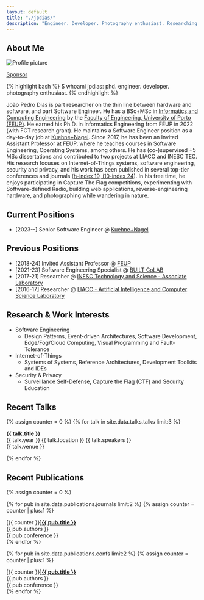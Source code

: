 ```yaml
---
layout: default
title: "./jpdias/"
description: "Engineer. Developer. Photography enthusiast. Researching on the thin line between hardware and software."
---
```


## About Me

<img class="profile-picture" src="images/profile.png" alt="Profile picture">

<a href="https://github.com/sponsors/jpdias" target="blank" class="sponsor sponsor-button"><i class="ri-heart-2-line"></i> Sponsor<a/>

{% highlight bash %}
$ whoami
jpdias: phd. engineer. developer. photography enthusiast.
{% endhighlight %}

João Pedro Dias is part researcher on the thin line between hardware and software, and part Software Engineer. He has a BSc+MSc in [Informatics and Computing Engineering](https://sigarra.up.pt/feup/en/cur_geral.cur_view?pv_ano_lectivo=2018&pv_origem=CUR&pv_tipo_cur_sigla=MI&pv_curso_id=742) by the [Faculty of Engineering, University of Porto (FEUP)](https://sigarra.up.pt/feup/en/WEB_PAGE.INICIAL). He earned his Ph.D. in Informatics Engineering from FEUP in 2022 (with FCT research grant). He maintains a Software Engineer position as a day-to-day job at [Kuehne+Nagel](https://kuehne-nagel.com/). Since 2017, he has been an Invited Assistant Professor at FEUP, where he teaches courses in Software Engineering, Operating Systems, among others. He has (co-)supervised  +5 MSc dissertations and contributed to two projects at LIACC and INESC TEC. His research focuses on Internet-of-Things systems, software engineering, security and privacy, and his work has been published in several top-tier conferences and journals ([h-index 19, i10-index 24](https://scholar.google.com/citations?user=sQ2vKI0AAAAJ)). In his free time, he enjoys participating in Capture The Flag competitions, experimenting with Software-defined Radio, building web applications, reverse-engineering hardware, and photographing while wandering in nature.

## Current Positions

- [2023--] Senior Software Engineer @ [Kuehne+Nagel](https://kuehne-nagel.com)


## Previous Positions

- [2018-24] Invited Assistant Professor @ [FEUP](https://sigarra.up.pt/feup/en/WEB_PAGE.INICIAL)
- [2021-23] Software Engineering Specialist @ [BUILT CoLAB](https://builtcolab.pt/)
- [2017-21] Researcher @ [INESC Technology and Science - Associate Laboratory](https://www.inesctec.pt/en)
- [2016-17] Researcher @ [LIACC - Artificial Intelligence and Computer Science Laboratory](https://liacc.fe.up.pt/)

## Research & Work Interests

- Software Engineering
  - Design Patterns, Event-driven Architectures, Software Development, Edge/Fog/Cloud Computing, Visual Programming and Fault-Tolerance
- Internet-of-Things
  - Systems of Systems, Reference Architectures, Development Toolkits and IDEs
- Security & Privacy
  - Surveillance Self-Defense, Capture the Flag (CTF) and Security Education

## Recent Talks

{% assign counter = 0 %}
{% for talk in site.data.talks.talks limit:3 %}

<article class="talk-item">
    <div class="talk-title"><span><i class="ri-presentation-fill"></i> </span><b>{{ talk.title }}</b><br></div>
    <div>
        <span><i class="ri-calendar-schedule-fill"></i> {{ talk.year }}</span>
        <span><i class="ri-map-pin-fill"></i> {{ talk.location }}</span>
        <span><i class="ri-group-line"></i> {{ talk.speakers }}</span>
    </div>
    <div><i class="ri-tent-fill"></i> {{ talk.venue }}</div>
</article>

{% endfor %}

## Recent Publications

{% assign counter = 0 %}

{% for pub in site.data.publications.journals limit:2 %}
{% assign counter = counter | plus:1 %}
<div class="pub-item">
<div class="pub-title"><span>[{{ counter }}]</span><a href="{{ pub.url }}" target="_blank"><b>{{ pub.title }}</b></a><br></div>
<div><i class="ri-group-line"></i> {{ pub.authors }}</div>
<div><i class="ri-book-3-line"></i>  {{ pub.conference }}</div>
</div>
{% endfor %}

{% for pub in site.data.publications.confs limit:2 %}
{% assign counter = counter | plus:1 %}
<div class="pub-item">
<div class="pub-title"><span>[{{ counter }}]</span><a href="{{ pub.url }}" target="_blank"><b>{{ pub.title }}</b></a><br></div>
<div><i class="ri-group-line"></i> {{ pub.authors }}</div>
<div><i class="ri-book-3-line"></i>  {{ pub.conference }}</div>
</div>
{% endfor %}
